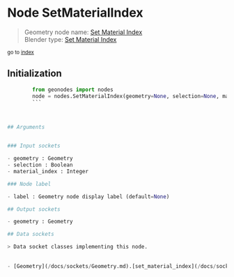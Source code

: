 
# Node SetMaterialIndex

> Geometry node name: [Set Material Index](https://docs.blender.org/manual/en/latest/modeling/geometry_nodes/material/set_material_index.html)<br>
  Blender type: [Set Material Index](https://docs.blender.org/api/current/bpy.types.GeometryNodeSetMaterialIndex.html)
  
<sub>go to [index](/docs/index.md)</sub>

## Initialization

```python
        from geonodes import nodes
        node = nodes.SetMaterialIndex(geometry=None, selection=None, material_index=None, label=None)
        ```



## Arguments


### Input sockets

- geometry : Geometry
- selection : Boolean
- material_index : Integer

### Node label

- label : Geometry node display label (default=None)

## Output sockets

- geometry : Geometry

## Data sockets

> Data socket classes implementing this node.
  
  
- [Geometry](/docs/sockets/Geometry.md).[set_material_index](/docs/sockets/Geometry.md#set_material_index) : Method
  
